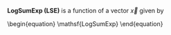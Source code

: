 **LogSumExp (LSE)** is a function of a vector $\vec{x}$ given by

\begin{equation}
\mathsf{LogSumExp}
\end{equation}